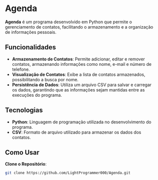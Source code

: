 # Agenda

**Agenda** é um programa desenvolvido em Python que permite o gerenciamento de contatos, facilitando o armazenamento e a organização de informações pessoais.

## Funcionalidades

- **Armazenamento de Contatos**: Permite adicionar, editar e remover contatos, armazenando informações como nome, e-mail e número de telefone.
- **Visualização de Contatos**: Exibe a lista de contatos armazenados, possibilitando a busca por nome.
- **Persistência de Dados**: Utiliza um arquivo CSV para salvar e carregar os dados, garantindo que as informações sejam mantidas entre as execuções do programa.

## Tecnologias

- **Python**: Linguagem de programação utilizada no desenvolvimento do programa.
- **CSV**: Formato de arquivo utilizado para armazenar os dados dos contatos.

## Como Usar
**Clone o Repositório**:

   ```bash
   git clone https://github.com/LightProgrammer000/Agenda.git
